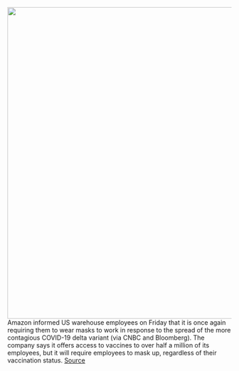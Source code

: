 <img src='https://cdn.vox-cdn.com/thumbor/VcaPhMBpnxP_GSsQ70jG9tBzlrI=/0x0:4800x2941/1200x800/filters:focal(2016x1087:2784x1855)/cdn.vox-cdn.com/uploads/chorus_image/image/69691039/1232843235.0.jpg' width='700px' /><br/>
Amazon informed US warehouse employees on Friday that it is once again requiring them to wear masks to work in response to the spread of the more contagious COVID-19 delta variant (via CNBC and Bloomberg). The company says it offers access to vaccines to over half a million of its employees, but it will require employees to mask up, regardless of their vaccination status.
<a href='https://www.theverge.com/2021/8/6/22613542/amazon-warehouse-mask-mandate'> Source <a/>